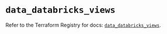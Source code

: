 # `data_databricks_views`

Refer to the Terraform Registry for docs: [`data_databricks_views`](https://registry.terraform.io/providers/databricks/databricks/1.48.2/docs/data-sources/views).
